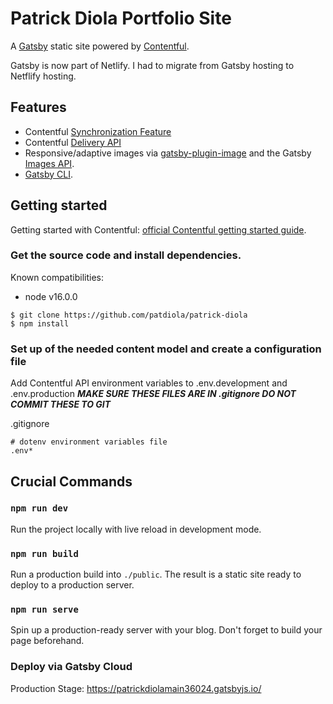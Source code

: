 # Patrick Diola Portfolio Site

A [Gatsby](http://gatsbyjs.com/) static site powered by [Contentful](https://www.contentful.com).

Gatsby is now part of Netlify. I had to migrate from Gatsby hosting to Netflify hosting.

## Features

- Contentful [Synchronization Feature](https://www.contentful.com/developers/docs/references/content-delivery-api/#/reference/synchronization)
- Contentful [Delivery API](https://www.contentful.com/developers/docs/references/content-delivery-api/)
- Responsive/adaptive images via [gatsby-plugin-image](https://www.gatsbyjs.org/packages/gatsby-plugin-image/) and the Gatsby [Images API](https://www.contentful.com/developers/docs/references/content-delivery-api/#/reference/synchronization/initial-synchronization-of-entries-of-a-specific-content-type).
- [Gatsby CLI](https://www.npmjs.com/package/gatsby-cli).

## Getting started

Getting started with Contentful: [official Contentful getting started guide](https://www.contentful.com/developers/docs/tutorials/general/get-started/).

### Get the source code and install dependencies.

Known compatibilities:
- node v16.0.0

```
$ git clone https://github.com/patdiola/patrick-diola
$ npm install
```

### Set up of the needed content model and create a configuration file

Add Contentful API environment variables to .env.development and .env.production ***MAKE SURE THESE FILES ARE IN .gitignore DO NOT COMMIT THESE TO GIT***

.gitignore
```
# dotenv environment variables file
.env*
```

## Crucial Commands

### `npm run dev`

Run the project locally with live reload in development mode.

### `npm run build`

Run a production build into `./public`. The result is a static site ready to deploy to a production server.

### `npm run serve`

Spin up a production-ready server with your blog. Don't forget to build your page beforehand.

### Deploy via Gatsby Cloud

Production Stage: https://patrickdiolamain36024.gatsbyjs.io/
